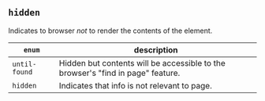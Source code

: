 ## `hidden`

Indicates to browser _not_ to render the contents of the element.

| `enum`         | description                                                                     |
| -------------- | ------------------------------------------------------------------------------- |
| `until-found ` | Hidden but contents will be accessible to the browser's "find in page" feature. |
| `hidden`       | Indicates that info is not relevant to page.                                    |
